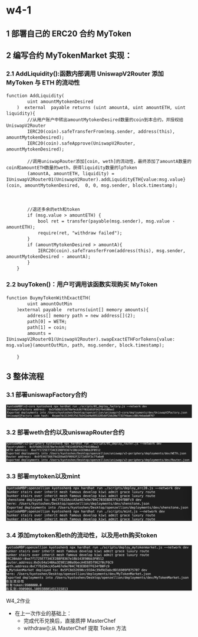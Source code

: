 # w4-1
## 1 部署自己的 ERC20 合约 MyToken
## 2 编写合约 MyTokenMarket 实现：
### 2.1 AddLiquidity():函数内部调用 UniswapV2Router 添加 MyToken 与 ETH 的流动性
```
function AddLiquidity(
        uint amountMytokenDesired
    )  external  payable returns (uint amountA, uint amountETH, uint liquidity){
        //从用户账户中转出amountMytokenDesired数量的coin到本合约，并授权给UniswapV2Router
        IERC20(coin).safeTransferFrom(msg.sender, address(this), amountMytokenDesired);
        IERC20(coin).safeApprove(UniswapV2Router, amountMytokenDesired);

        //调用uniswapRouter添加[coin, weth]的流动性，最终添加了amountA数量的coin和amountETH数量的weth，获得liquidity数量的lpToken
        (amountA, amountETH, liquidity) = IUniswapV2Router01(UniswapV2Router).addLiquidityETH{value:msg.value}(coin, amountMytokenDesired,  0, 0, msg.sender, block.timestamp);

        

        //退还多余的eth和token
        if (msg.value > amountETH) {
            bool ret = transfer(payable(msg.sender), msg.value - amountETH);
            require(ret, "withdraw failed");
        }
        if (amountMytokenDesired > amountA){
            IERC20(coin).safeTransferFrom(address(this), msg.sender, amountMytokenDesired - amountA);
        }
    }
```
### 2.2 buyToken()：用户可调用该函数实现购买 MyToken

```
function BuymyTokenWithExactETH(
        uint amountOutMin
    )external payable  returns(uint[] memory amounts){
        address[] memory path = new address[](2);
        path[0] = WETH;
        path[1] = coin;
        amounts = IUniswapV2Router01(UniswapV2Router).swapExactETHForTokens{value: msg.value}(amountOutMin, path, msg.sender, block.timestamp);

    }
```

## 3 整体流程
### 3.1 部署uniswapFactory合约  
![uni_factory](./images/uni_factory.png)  

### 3.2 部署weth合约以及uniswapRouter合约
![uni_router](./images/uni_router.png)

### 3.3 部署mytoken以及mint  
![mytoken](./images/mytoken.png)  

### 3.4 添加mytoken和eth的流动性，以及用eth购买token
![add_buy](./images/add_buy.png)




W4_2作业
* 在上一次作业的基础上：
   * 完成代币兑换后，直接质押 MasterChef
   * withdraw():从 MasterChef 提取 Token 方法